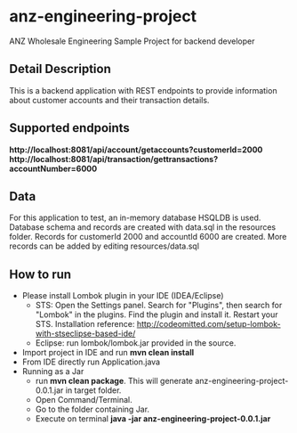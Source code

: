 # anz-engineering-project
ANZ Wholesale Engineering Sample Project for backend developer

## Detail Description

This is a backend application with REST endpoints to provide 
information about customer accounts and their transaction details.

## Supported endpoints

 **http://localhost:8081/api/account/getaccounts?customerId=2000**
 **http://localhost:8081/api/transaction/gettransactions?accountNumber=6000**


## Data
For this application to test, an in-memory database HSQLDB is used. Database schema and records are created with data.sql 
in the resources folder. Records for customerId 2000 and accountId 6000 are created. More records can be added by editing resources/data.sql

## How to run
* Please install Lombok plugin in your IDE (IDEA/Eclipse)
    * STS: Open the Settings panel. Search for "Plugins", then search for "Lombok" in the plugins. Find the plugin and install it. Restart your STS.
      Installation reference: http://codeomitted.com/setup-lombok-with-stseclipse-based-ide/
    * Eclipse: run lombok/lombok.jar provided in the source.
* Import project in IDE and run **mvn clean install**
* From IDE directly run Application.java
* Running as a Jar
    * run **mvn clean package**. This will generate anz-engineering-project-0.0.1.jar in target folder.
    * Open Command/Terminal. 
    * Go to the folder containing Jar. 
    * Execute on terminal **java -jar anz-engineering-project-0.0.1.jar**
		
		
